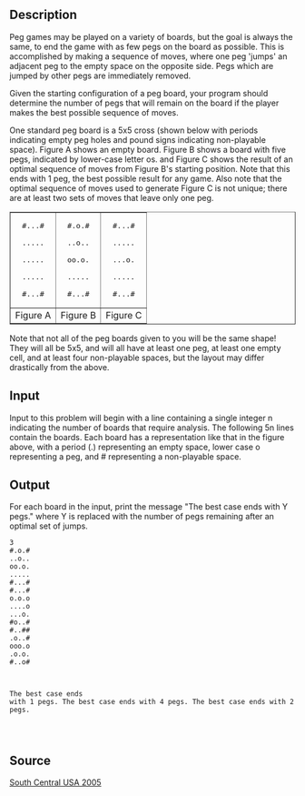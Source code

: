 <h2>Description</h2><p>Peg games may be played on a variety of boards, but the goal is always the same, to end the game with as few pegs on the board as possible. This is accomplished by making a sequence of moves, where one peg 'jumps' an adjacent peg to the empty space on the opposite side. Pegs which are jumped by other pegs are immediately removed. 
</p>
Given the starting configuration of a peg board, your program should determine the number of pegs that will remain on the board if the player makes the best possible sequence of moves. 

One standard peg board is a 5x5 cross (shown below with periods indicating empty peg holes and pound signs indicating non-playable space). Figure A shows an empty board. Figure B shows a board with five pegs, indicated by lower-case letter os. and Figure C shows the result of an optimal sequence of moves from Figure B's starting position. Note that this ends with 1 peg, the best possible result for any game. Also note that the optimal sequence of moves used to generate Figure C is not unique; there are at least two sets of moves that leave only one peg. 

<table border="1" align="center"><tbody><tr align="center"><td><pre>#...#
<br>.....
<br>.....
<br>.....
<br>#...#</pre></td><td><pre>#.o.#
<br>..o..
<br>oo.o.
<br>.....
<br>#...#</pre></td><td><pre>#...#
<br>.....
<br>...o.
<br>.....
<br>#...#</pre></td></tr><tr><td>Figure A</td><td>Figure B</td><td>Figure C</td></tr></tbody></table><p>
</p>Note that not all of the peg boards given to you will be the same shape! They will all be 5x5, and will all have at least one peg, at least one empty cell, and at least four non-playable spaces, but the layout may differ drastically from the above. <h2>Input</h2><p>Input to this problem will begin with a line containing a single integer n indicating the number of boards that require analysis. The following 5n lines contain the boards. Each board has a representation like that in the figure above, with a period (.) representing an empty space, lower case o representing a peg, and # representing a non-playable space. 
</p>
<h2>Output</h2><p>For each board in the input, print the message "The best case ends with Y pegs." where Y is replaced with the number of pegs remaining after an optimal set of jumps. 
</p>
<pre><code class="language-input1">3
#.o.#
..o..
oo.o.
.....
#...#
#...#
o.o.o
....o
...o.
#o..#
#..##
.o..#
ooo.o
.o.o.
#..o#

</code></pre><pre><code class="language-output1">The best case ends with 1 pegs.
The best case ends with 4 pegs.
The best case ends with 2 pegs.

</code></pre><h2>Source</h2><a href="searchproblem?field=source&amp;key=South+Central+USA+2005">South Central USA 2005</a>